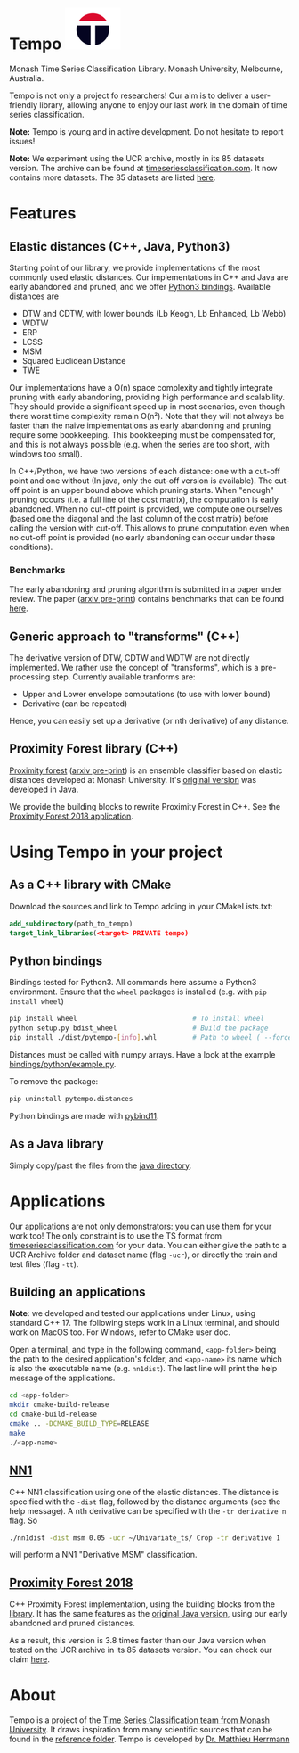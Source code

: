 # Tempo ![logo](./doc/logos/tempo100.png)
Monash Time Series Classification Library.
Monash University, Melbourne, Australia.

Tempo is not only a project fo researchers!
Our aim is to deliver a user-friendly library,
allowing anyone to enjoy our last work in the domain of time series classification.

**Note:** Tempo is young and in active development. Do not hesitate to report issues!

**Note:** We experiment using the UCR archive, mostly in its 85 datasets version.
The archive can be found at [timeseriesclassification.com](http://timeseriesclassification.com/dataset.php).
It now contains more datasets.
The 85 datasets are listed [here](./experiments/eeOutputFold0.csv).

# Features

## Elastic distances (C++, Java, Python3)
Starting point of our library, we provide implementations of the most commonly used elastic distances.
Our implementations in C++ and Java are early abandoned and pruned, and we offer [Python3 bindings](#python3-bindings).
Available distances are
 * DTW and CDTW, with lower bounds (Lb Keogh, Lb Enhanced, Lb Webb)
 * WDTW
 * ERP
 * LCSS
 * MSM
 * Squared Euclidean Distance
 * TWE

Our implementations have a O(n) space complexity and tightly integrate pruning with early abandoning,
providing high performance and scalability.
They should provide a significant speed up in most scenarios, even though there worst time complexity remain O(n²).
Note that they will not always be faster than the naive implementations
as early abandoning and pruning require some bookkeeping.
This bookkeeping must be compensated for, and this is not always possible
(e.g. when the series are too short, with windows too small).

In C++/Python, we have two versions of each distance: one with a cut-off point and one without
(In java, only the cut-off version is available).
The cut-off point is an upper bound above which pruning starts.
When "enough" pruning occurs (i.e. a full line of the cost matrix), the computation is early abandoned.
When no cut-off point is provided, we compute one ourselves
(based one the diagonal and the last column of the cost matrix)
before calling the version with cut-off.
This allows to prune computation even when no cut-off point is provided
(no early abandoning can occur under these conditions).

### Benchmarks
The early abandoning and pruning algorithm is submitted in a paper under review.
The paper ([arxiv pre-print](https://arxiv.org/abs/2102.05221))
contains benchmarks that can be found [here](https://github.com/HerrmannM/paper-2021-EAPElasticDist).


## Generic approach to "transforms" (C++)
The derivative version of DTW, CDTW and WDTW are not directly implemented.
We rather use the concept of "transforms", which is a pre-processing step.
Currently available tranforms are:
 * Upper and Lower envelope computations (to use with lower bound)
 * Derivative (can be repeated)

Hence, you can easily set up a derivative (or nth derivative) of any distance.


## Proximity Forest library (C++)
[Proximity forest](https://link.springer.com/article/10.1007/s10618-019-00617-3)
([arxiv pre-print](https://arxiv.org/abs/1808.10594))
is an ensemble classifier based on elastic distances developed at Monash University.
It's [original version](https://github.com/fpetitjean/ProximityForest) was developed in Java.

We provide the building blocks to rewrite Proximity Forest in C++.
See the [Proximity Forest 2018 application](#proximity-forest-2018apppf2018).


# Using Tempo in your project

## As a C++ library with CMake
Download the sources and link to Tempo adding in your CMakeLists.txt:
```cmake
add_subdirectory(path_to_tempo)
target_link_libraries(<target> PRIVATE tempo)
```

## Python bindings
Bindings tested for Python3. All commands here assume a Python3 environment.
Ensure that the `wheel` packages is installed (e.g. with `pip install wheel`)
```bash
pip install wheel                             # To install wheel
python setup.py bdist_wheel                   # Build the package
pip install ./dist/pytempo-[info].whl         # Path to wheel ( --force-reinstall to overwrite a previous installation)
```

Distances must be called with numpy arrays.
Have a look at the example [bindings/python/example.py](bindings/python/example.py).

To remove the package:
```bash
pip uninstall pytempo.distances
```

Python bindings are made with [pybind11](https://github.com/pybind/pybind11).

## As a Java library
Simply copy/past the files from the [java directory](./bindings/java).


# Applications
Our applications are not only demonstrators: you can use them for your work too!
The only constraint is to use the TS format from
[timeseriesclassification.com](http://timeseriesclassification.com/dataset.php) for your data.
You can either give the path to a UCR Archive folder and dataset name (flag `-ucr`),
or directly the train and test files (flag `-tt`).

## Building an applications
**Note**: we developed and tested our applications under Linux, using standard C++ 17.
The following steps work in a Linux terminal, and should work on MacOS too.
For Windows, refer to CMake user doc.

Open a terminal, and type in the following command, `<app-folder>` being the path to the desired application's folder,
and `<app-name>` its name which is also the executable name (e.g. `nn1dist`).
The last line will print the help message of the applications.

```bash
cd <app-folder>
mkdir cmake-build-release
cd cmake-build-release
cmake .. -DCMAKE_BUILD_TYPE=RELEASE
make
./<app-name>
```

## [NN1](./app/nn1dist)
C++ NN1 classification using one of the elastic distances.
The distance is specified with the ``-dist`` flag, followed by the distance arguments (see the help message).
A nth derivative can be specified with the ``-tr derivative n`` flag.
So
```bash
./nn1dist -dist msm 0.05 -ucr ~/Univariate_ts/ Crop -tr derivative 1
```
will perform a NN1 "Derivative MSM" classification.

## [Proximity Forest 2018](./app/pf2018)
C++ Proximity Forest implementation, using the building blocks from the [library](#proximity-forest-library-c).
It has the same features as the [original Java version](https://github.com/fpetitjean/ProximityForest), 
using our early abandoned and pruned distances.

As a result, this version is 3.8 times faster than our Java version
when tested on the UCR archive in its 85 datasets version.
You can check our claim [here](./experiments/2021-04-19-PF2018-comparison).


# About
Tempo is a project of the [Time Series Classification team from Monash University](https://www.monash.edu/it/dsai/machine-learning).
It draws inspiration from many scientific sources that can be found in the [reference folder](./doc/references).
Tempo is developed by [Dr. Matthieu Herrmann](https://github.com/HerrmannM)
